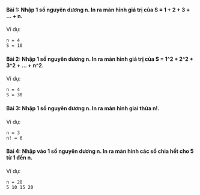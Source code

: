 #### Bài 1: Nhập 1 số nguyên dương n. In ra màn hình giá trị của **S = 1 + 2 + 3 + ... + n**.

Ví dụ:

```
n = 4
S = 10
```

#### Bài 2: Nhập 1 số nguyên dương n. In ra màn hình giá trị của **S = 1^2 + 2^2 + 3^2 + ... + n^2**.

Ví dụ:

```
n = 4
S = 30
```

#### Bài 3: Nhập 1 số nguyên dương n. In ra màn hình giai thừa **n!**.

Ví dụ:

```
n = 3
n! = 6
```

#### Bài 4: Nhập vào 1 số nguyên dương n. In ra màn hình các số chia hết cho 5 từ **1** đến **n**.

Ví dụ:

```
n = 20
5 10 15 20
```
